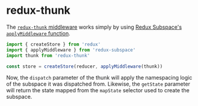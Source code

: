 # redux-thunk

The [`redux-thunk` middleware](https://github.com/gaearon/redux-thunk) works simply by using [Redux Subspace's `applyMiddleware` function](/docs/advanced/middleware/README.md).

```javascript
import { createStore } from 'redux'
import { applyMiddleware } from 'redux-subspace'
import thunk from 'redux-thunk'

const store = createStore(reducer, applyMiddleware(thunk))
```

Now, the `dispatch` parameter of the thunk will apply the namespacing logic of the subspace it was dispatched from. Likewise, the `getState` parameter will return the state mapped from the `mapState` selector used to create the subspace.
